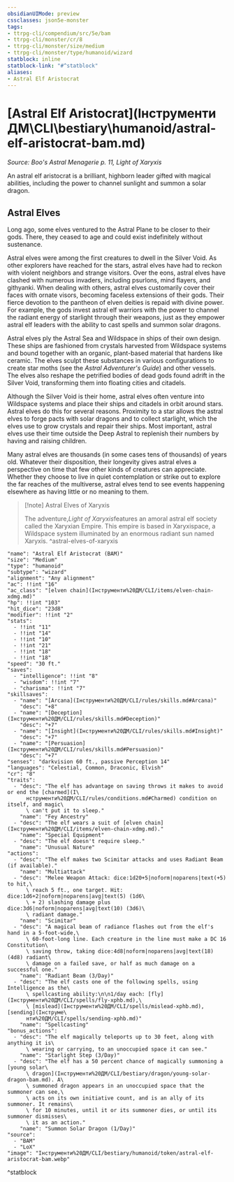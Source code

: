 ```yaml
---
obsidianUIMode: preview
cssclasses: json5e-monster
tags:
- ttrpg-cli/compendium/src/5e/bam
- ttrpg-cli/monster/cr/8
- ttrpg-cli/monster/size/medium
- ttrpg-cli/monster/type/humanoid/wizard
statblock: inline
statblock-link: "#^statblock"
aliases:
- Astral Elf Aristocrat
---
```

# [Astral Elf Aristocrat](Інструменти ДМ\CLI\bestiary\humanoid/astral-elf-aristocrat-bam.md)
*Source: Boo's Astral Menagerie p. 11, Light of Xaryxis*  

An astral elf aristocrat is a brilliant, highborn leader gifted with magical abilities, including the power to channel sunlight and summon a solar dragon.

## Astral Elves

Long ago, some elves ventured to the Astral Plane to be closer to their gods. There, they ceased to age and could exist indefinitely without sustenance.

Astral elves were among the first creatures to dwell in the Silver Void. As other explorers have reached for the stars, astral elves have had to reckon with violent neighbors and strange visitors. Over the eons, astral elves have clashed with numerous invaders, including psurlons, mind flayers, and githyanki. When dealing with others, astral elves customarily cover their faces with ornate visors, becoming faceless extensions of their gods. Their fierce devotion to the pantheon of elven deities is repaid with divine power. For example, the gods invest astral elf warriors with the power to channel the radiant energy of starlight through their weapons, just as they empower astral elf leaders with the ability to cast spells and summon solar dragons.

Astral elves ply the Astral Sea and Wildspace in ships of their own design. These ships are fashioned from crystals harvested from Wildspace systems and bound together with an organic, plant-based material that hardens like ceramic. The elves sculpt these substances in various configurations to create star moths (see the *Astral Adventurer's Guide*) and other vessels. The elves also reshape the petrified bodies of dead gods found adrift in the Silver Void, transforming them into floating cities and citadels.

Although the Silver Void is their home, astral elves often venture into Wildspace systems and place their ships and citadels in orbit around stars. Astral elves do this for several reasons. Proximity to a star allows the astral elves to forge pacts with solar dragons and to collect starlight, which the elves use to grow crystals and repair their ships. Most important, astral elves use their time outside the Deep Astral to replenish their numbers by having and raising children.

Many astral elves are thousands (in some cases tens of thousands) of years old. Whatever their disposition, their longevity gives astral elves a perspective on time that few other kinds of creatures can appreciate. Whether they choose to live in quiet contemplation or strike out to explore the far reaches of the multiverse, astral elves tend to see events happening elsewhere as having little or no meaning to them.

> [!note] Astral Elves of Xaryxis
> 
> The adventure,*Light of Xaryxis*features an amoral astral elf society called the Xaryxian Empire. This empire is based in Xaryxispace, a Wildspace system illuminated by an enormous radiant sun named Xaryxis.
^astral-elves-of-xaryxis

```statblock
"name": "Astral Elf Aristocrat (BAM)"
"size": "Medium"
"type": "humanoid"
"subtype": "wizard"
"alignment": "Any alignment"
"ac": !!int "16"
"ac_class": "[elven chain](Інструменти%20ДМ/CLI/items/elven-chain-xdmg.md)"
"hp": !!int "103"
"hit_dice": "23d8"
"modifier": !!int "2"
"stats":
  - !!int "11"
  - !!int "14"
  - !!int "10"
  - !!int "21"
  - !!int "18"
  - !!int "18"
"speed": "30 ft."
"saves":
  - "intelligence": !!int "8"
  - "wisdom": !!int "7"
  - "charisma": !!int "7"
"skillsaves":
  - "name": "[Arcana](Інструменти%20ДМ/CLI/rules/skills.md#Arcana)"
    "desc": "+8"
  - "name": "[Deception](Інструменти%20ДМ/CLI/rules/skills.md#Deception)"
    "desc": "+7"
  - "name": "[Insight](Інструменти%20ДМ/CLI/rules/skills.md#Insight)"
    "desc": "+7"
  - "name": "[Persuasion](Інструменти%20ДМ/CLI/rules/skills.md#Persuasion)"
    "desc": "+7"
"senses": "darkvision 60 ft., passive Perception 14"
"languages": "Celestial, Common, Draconic, Elvish"
"cr": "8"
"traits":
  - "desc": "The elf has advantage on saving throws it makes to avoid or end the [charmed](І\
      нструменти%20ДМ/CLI/rules/conditions.md#Charmed) condition on itself, and magic\
      \ can't put it to sleep."
    "name": "Fey Ancestry"
  - "desc": "The elf wears a suit of [elven chain](Інструменти%20ДМ/CLI/items/elven-chain-xdmg.md)."
    "name": "Special Equipment"
  - "desc": "The elf doesn't require sleep."
    "name": "Unusual Nature"
"actions":
  - "desc": "The elf makes two Scimitar attacks and uses Radiant Beam (if available)."
    "name": "Multiattack"
  - "desc": "Melee Weapon Attack: dice:1d20+5|noform|noparens|text(+5) to hit,\
      \ reach 5 ft., one target. Hit: dice:1d6+2|noform|noparens|avg|text(5) (1d6\
      \ + 2) slashing damage plus dice:3d6|noform|noparens|avg|text(10) (3d6)\
      \ radiant damage."
    "name": "Scimitar"
  - "desc": "A magical beam of radiance flashes out from the elf's hand in a 5-foot-wide,\
      \ 60-foot-long line. Each creature in the line must make a DC 16 Constitution\
      \ saving throw, taking dice:4d8|noform|noparens|avg|text(18) (4d8) radiant\
      \ damage on a failed save, or half as much damage on a successful one."
    "name": "Radiant Beam (3/Day)"
  - "desc": "The elf casts one of the following spells, using Intelligence as the\
      \ spellcasting ability:\n\n1/day each: [fly](Інструменти%20ДМ/CLI/spells/fly-xphb.md),\
      \ [mislead](Інструменти%20ДМ/CLI/spells/mislead-xphb.md), [sending](Інструме\
      нти%20ДМ/CLI/spells/sending-xphb.md)"
    "name": "Spellcasting"
"bonus_actions":
  - "desc": "The elf magically teleports up to 30 feet, along with anything it is\
      \ wearing or carrying, to an unoccupied space it can see."
    "name": "Starlight Step (3/Day)"
  - "desc": "The elf has a 50 percent chance of magically summoning a [young solar\
      \ dragon](Інструменти%20ДМ/CLI/bestiary/dragon/young-solar-dragon-bam.md). A\
      \ summoned dragon appears in an unoccupied space that the summoner can see,\
      \ acts on its own initiative count, and is an ally of its summoner. It remains\
      \ for 10 minutes, until it or its summoner dies, or until its summoner dismisses\
      \ it as an action."
    "name": "Summon Solar Dragon (1/Day)"
"source":
  - "BAM"
  - "LoX"
"image": "Інструменти%20ДМ/CLI/bestiary/humanoid/token/astral-elf-aristocrat-bam.webp"
```
^statblock